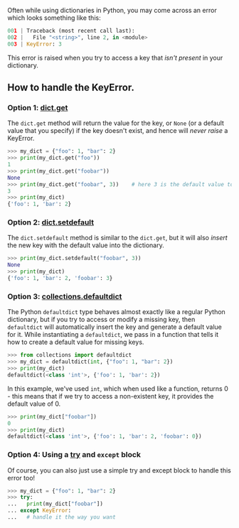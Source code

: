 Often while using dictionaries in Python, you may come across an error which looks something like this:
```py
001 | Traceback (most recent call last):
002 |   File "<string>", line 2, in <module>
003 | KeyError: 3
```
This error is raised when you try to access a key that _isn't present_ in your dictionary.

## How to handle the KeyError.
### Option 1: [dict.get](https://docs.python.org/3/library/stdtypes.html#dict.get)
The `dict.get` method will return the value for the key, or `None` (or a default value that you specify) if the key doesn't exist, and hence will _never raise_ a KeyError.
```py
>>> my_dict = {"foo": 1, "bar": 2}
>>> print(my_dict.get("foo"))
1
>>> print(my_dict.get("foobar"))
None
>>> print(my_dict.get("foobar", 3))    # here 3 is the default value to be returned, in case the key doesn't exist
3
>>> print(my_dict)
{'foo': 1, 'bar': 2}
```
### Option 2: [dict.setdefault](https://docs.python.org/3/library/stdtypes.html#dict.setdefault)
The `dict.setdefault` method is similar to the `dict.get`, but it will also _insert_ the new key with the default value into the dictionary.
```py
>>> print(my_dict.setdefault("foobar", 3))
None
>>> print(my_dict)
{'foo': 1, 'bar': 2, 'foobar': 3}
```
### Option 3: [collections.defaultdict](https://docs.python.org/3/library/collections.html#collections.defaultdict)
The Python `defaultdict` type behaves almost exactly like a regular Python dictionary, but if you try to access or modify a missing key, then `defaultdict` will automatically insert the key and generate a default value for it.
While instantiating a `defaultdict`, we pass in a function that tells it how to create a default value for missing keys.
```py
>>> from collections import defaultdict
>>> my_dict = defaultdict(int, {"foo": 1, "bar": 2})
>>> print(my_dict)
defaultdict(<class 'int'>, {'foo': 1, 'bar': 2})
```
In this example, we've used `int`, which when used like a function, returns 0 - this means that if we try to access a non-existent key, it provides the default value of 0.
```py
>>> print(my_dict["foobar"])
0
>>> print(my_dict)
defaultdict(<class 'int'>, {'foo': 1, 'bar': 2, 'foobar': 0})
```
### Option 4: Using a [try](https://docs.python.org/3/reference/compound_stmts.html#try) and `except` block
Of course, you can also just use a simple try and except block to handle this error too!
```py
>>> my_dict = {"foo": 1, "bar": 2}
>>> try:
...   print(my_dict["foobar"])
... except KeyError:
...   # handle it the way you want
```





